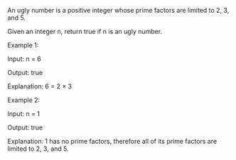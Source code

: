 An ugly number is a positive integer whose prime factors are limited to 2, 3, and 5.

Given an integer n, return true if n is an ugly number.

 

Example 1:

Input: n = 6

Output: true

Explanation: 6 = 2 × 3

Example 2:

Input: n = 1

Output: true

Explanation: 1 has no prime factors, therefore all of its prime factors are limited to 2, 3, and 5.

